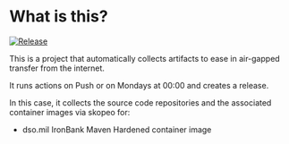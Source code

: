 # What is this?

[![Release](https://github.com/jacobsfederal/Collector-Maven-IB/actions/workflows/collect.yml/badge.svg?branch=main)](https://github.com/JacobsFederal/Collector-Maven-IB/actions/workflows/collect.yml)

This is a project that automatically collects artifacts to ease in air-gapped transfer from the internet.

It runs actions on Push or on Mondays at 00:00 and creates a release.

In this case, it collects the source code repositories and the associated container images via skopeo for:

- dso.mil IronBank Maven Hardened container image
